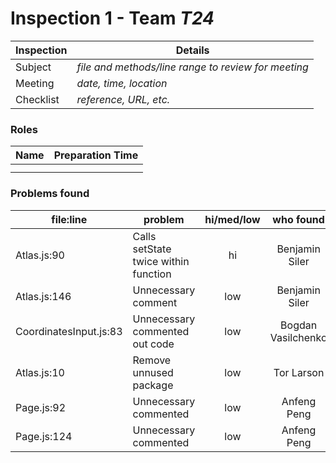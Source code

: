 # Inspection 1 - Team *T24* 
 
| Inspection | Details |
| ----- | ----- |
| Subject | *file and methods/line range to review for meeting* |
| Meeting | *date, time, location* |
| Checklist | *reference, URL, etc.* |

### Roles

| Name | Preparation Time |
| ---- | ---- |
|  |  |
|  |  |

### Problems found

| file:line | problem | hi/med/low | who found | github#  |
| --- | --- | :---: | :---: | --- |
| Atlas.js:90 | Calls setState twice within function | hi | Benjamin Siler | |
| Atlas.js:146 | Unnecessary comment | low | Benjamin Siler | |
| CoordinatesInput.js:83 | Unnecessary commented out code | low | Bogdan Vasilchenko | |
| Atlas.js:10 | Remove unnused package | low| Tor Larson | | 
| Page.js:92 | Unnecessary commented | low | Anfeng Peng | |
| Page.js:124 | Unnecessary commented | low | Anfeng Peng | |
